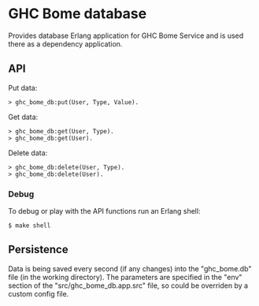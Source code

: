 # GHC Bome database

Provides database Erlang application for GHC Bome Service and is used there
as a dependency application.

## API

Put data:
```
> ghc_bome_db:put(User, Type, Value).
```

Get data:
```
> ghc_bome_db:get(User, Type).
> ghc_bome_db:get(User).
```

Delete data:
```
> ghc_bome_db:delete(User, Type).
> ghc_bome_db:delete(User).
```

### Debug

To debug or play with the API functions run an Erlang shell:
```
$ make shell
```

## Persistence

Data is being saved every second (if any changes) into the "ghc_bome.db"
file (in the working directory). The parameters are specified in the
"env" section of the "src/ghc_bome_db.app.src" file, so could be overriden
by a custom config file.
